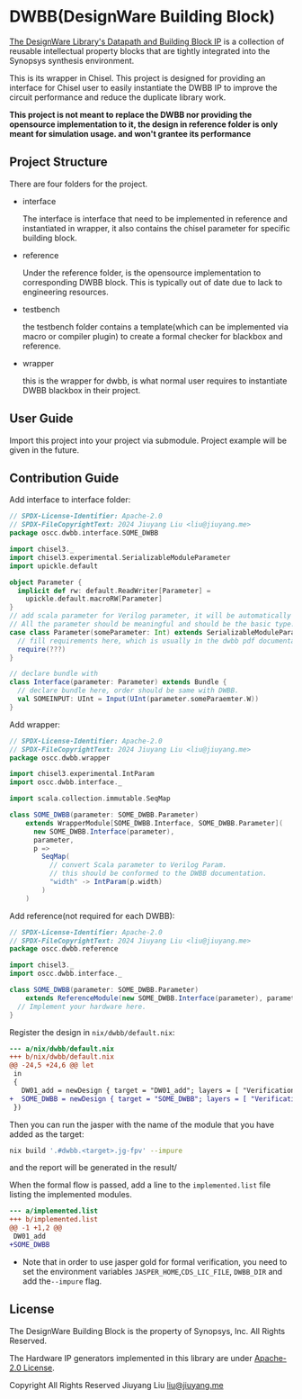 # DWBB(DesignWare Building Block)

[The DesignWare Library's Datapath and Building Block IP](https://www.synopsys.com/dw/buildingblock.php) is a collection of reusable intellectual property blocks that are tightly integrated into the Synopsys synthesis environment. 

This is its wrapper in Chisel. This project is designed for providing an interface for Chisel user to easily instantiate the DWBB IP to improve the circuit performance and reduce the duplicate library work.

**This project is not meant to replace the DWBB nor providing the opensource implementation to it, the design in reference folder is only meant for simulation usage. and won't grantee its performance**

## Project Structure
There are four folders for the project.
- interface

  The interface is interface that need to be implemented in reference and instantiated in wrapper, it also contains the chisel parameter for specific building block.

- reference

  Under the reference folder, is the opensource implementation to corresponding DWBB block. This is typically out of date due to lack to engineering resources.

- testbench
  
  the testbench folder contains a template(which can be implemented via macro or compiler plugin) to create a formal checker for blackbox and reference.

- wrapper
  
  this is the wrapper for dwbb, is what normal user requires to instantiate DWBB blackbox in their project.

## User Guide
Import this project into your project via submodule. Project example will be given in the future.

## Contribution Guide
Add interface to interface folder:
```scala
// SPDX-License-Identifier: Apache-2.0
// SPDX-FileCopyrightText: 2024 Jiuyang Liu <liu@jiuyang.me>
package oscc.dwbb.interface.SOME_DWBB

import chisel3._
import chisel3.experimental.SerializableModuleParameter
import upickle.default

object Parameter {
  implicit def rw: default.ReadWriter[Parameter] =
    upickle.default.macroRW[Parameter]
}
// add scala parameter for Verilog parameter, it will be automatically serialized to json via upickle.
// All the parameter should be meaningful and should be the basic type.
case class Parameter(someParameter: Int) extends SerializableModuleParameter {
  // fill requirements here, which is usually in the dwbb pdf documentation.
  require(???)
}

// declare bundle with 
class Interface(parameter: Parameter) extends Bundle {
  // declare bundle here, order should be same with DWBB.
  val SOMEINPUT: UInt = Input(UInt(parameter.someParaemter.W))
}
```
Add wrapper:
```scala
// SPDX-License-Identifier: Apache-2.0
// SPDX-FileCopyrightText: 2024 Jiuyang Liu <liu@jiuyang.me>
package oscc.dwbb.wrapper

import chisel3.experimental.IntParam
import oscc.dwbb.interface._

import scala.collection.immutable.SeqMap

class SOME_DWBB(parameter: SOME_DWBB.Parameter)
    extends WrapperModule[SOME_DWBB.Interface, SOME_DWBB.Parameter](
      new SOME_DWBB.Interface(parameter),
      parameter,
      p =>
        SeqMap(
          // convert Scala parameter to Verilog Param.
          // this should be conformed to the DWBB documentation.
          "width" -> IntParam(p.width)
        )
    )
```
Add reference(not required for each DWBB):
```scala
// SPDX-License-Identifier: Apache-2.0
// SPDX-FileCopyrightText: 2024 Jiuyang Liu <liu@jiuyang.me>
package oscc.dwbb.reference

import chisel3._
import oscc.dwbb.interface._

class SOME_DWBB(parameter: SOME_DWBB.Parameter)
    extends ReferenceModule(new SOME_DWBB.Interface(parameter), parameter) {
  // Implement your hardware here.
}
```

Register the design in `nix/dwbb/default.nix`:

```diff
--- a/nix/dwbb/default.nix
+++ b/nix/dwbb/default.nix
@@ -24,5 +24,6 @@ let
 in
 {
   DW01_add = newDesign { target = "DW01_add"; layers = [ "Verification.BMC" "Verification.Debug" ]; };
+  SOME_DWBB = newDesign { target = "SOME_DWBB"; layers = [ "Verification.BMC" ]; };
 })
```

Then you can run the jasper with the name of the module that you have added as the target:

```bash
nix build '.#dwbb.<target>.jg-fpv' --impure
```

and the report will be generated in the result/

When the formal flow is passed, add a line to the `implemented.list` file listing the implemented modules.

```diff
--- a/implemented.list
+++ b/implemented.list
@@ -1 +1,2 @@
 DW01_add
+SOME_DWBB
```

* Note that in order to use jasper gold for formal verification, you need to set the environment variables `JASPER_HOME`,`CDS_LIC_FILE`, `DWBB_DIR` and add the`--impure` flag.

## License

The DesignWare Building Block is the property of Synopsys, Inc. All Rights Reserved.

The Hardware IP generators implemented in this library are under [Apache-2.0 License](https://opensource.org/licenses/Apache-2.0).

Copyright All Rights Reserved Jiuyang Liu <liu@jiuyang.me>
